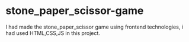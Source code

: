# stone_paper_scissor-game
I had made the stone_paper_scissor game using frontend technologies, i had used HTML,CSS,JS in this project.
